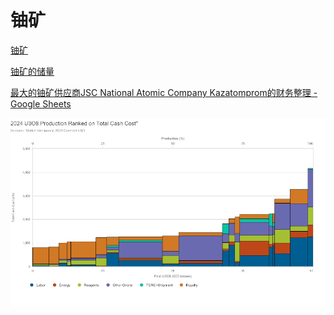 # 铀矿
[铀矿](https://zh.wikipedia.org/zh-cn/%E9%88%BE)

[铀矿的储量](https://zh.wikipedia.org/wiki/%E5%90%84%E5%9B%BD%E9%93%80%E5%82%A8%E5%A4%87%E9%87%8F%E5%88%97%E8%A1%A8)

[最大的铀矿供应商JSC National Atomic Company Kazatomprom的财务整理 -Google Sheets](https://docs.google.com/spreadsheets/d/1QZiK500M5earggfEJD5rqAxNBIBfMQ00RZt0DwpX97U/edit?usp=sharing)

![U308现金成本](U308cashcost.png)
